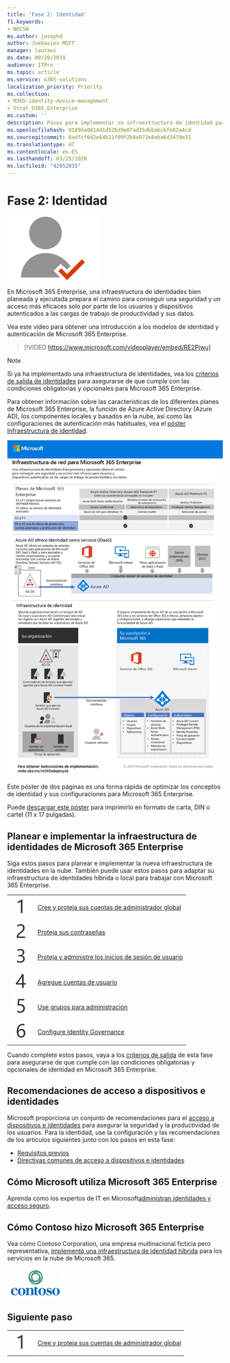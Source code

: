 ```yaml
---
title: 'Fase 2: Identidad'
f1.keywords:
- NOCSH
ms.author: josephd
author: JoeDavies-MSFT
manager: laurawi
ms.date: 09/20/2019
audience: ITPro
ms.topic: article
ms.service: o365-solutions
localization_priority: Priority
ms.collection:
- M365-identity-device-management
- Strat_O365_Enterprise
ms.custom: ''
description: Pasos para implementar su infraestructura de identidad para Microsoft 365 Enterprise.
ms.openlocfilehash: 0189da0814d1d526d9e07ad35dbbabcbfe82a4cd
ms.sourcegitcommit: 6adfcf042e64b21f09f2b8e072e8eba6d3479e31
ms.translationtype: HT
ms.contentlocale: es-ES
ms.lasthandoff: 03/25/2020
ms.locfileid: "42952035"
---
```

# <a name="phase-2-identity"></a>Fase 2: Identidad

![Fase 2: Identidad](../media/deploy-foundation-infrastructure/identity_icon.png)

En Microsoft 365 Enterprise, una infraestructura de identidades bien planeada y ejecutada prepara el camino para conseguir una seguridad y un acceso más eficaces solo por parte de los usuarios y dispositivos autenticados a las cargas de trabajo de productividad y sus datos.

Vea este vídeo para obtener una introducción a los modelos de identidad y autenticación de Microsoft 365 Enterprise.

<p> </p>

> [!VIDEO https://www.microsoft.com/videoplayer/embed/RE2Pjwu]

>[!Note]
>Si ya ha implementado una infraestructura de identidades, vea los [criterios de salida de identidades](identity-exit-criteria.md) para asegurarse de que cumple con las condiciones obligatorias y opcionales para Microsoft 365 Enterprise.
>

Para obtener información sobre las características de los diferentes planes de Microsoft 365 Enterprise, la función de Azure Active Directory (Azure AD), los componentes locales y basados en la nube, así como las configuraciones de autenticación más habituales, vea el [póster Infraestructura de identidad](../media/identity-infrastructure/M365E-ID-Infra.pdf).

[![El póster Infraestructura de identidad](../media/identity-infrastructure/m365e-identity-arch-poster.png)](../media/identity-infrastructure/M365E-ID-Infra.pdf)

Este póster de dos páginas es una forma rápida de optimizar los conceptos de identidad y sus configuraciones para Microsoft 365 Enterprise.

Puede [descargar este póster](https://github.com/MicrosoftDocs/microsoft-365-docs/raw/public/microsoft-365/media/identity-infrastructure/M365E-ID-Infra.pdf) para imprimirlo en formato de carta, DIN o cartel (11 x 17 pulgadas).

## <a name="plan-and-deploy-your-microsoft-365-enterprise-identity-infrastructure"></a>Planear e implementar la infraestructura de identidades de Microsoft 365 Enterprise 

Siga estos pasos para planear e implementar la nueva infraestructura de identidades en la nube. También puede usar estos pasos para adaptar su infraestructura de identidades híbrida o local para trabajar con Microsoft 365 Enterprise. 

|||
|:-------|:-----|
|![Paso 1](../media/stepnumbers/Step1.png)| [Cree y proteja sus cuentas de administrador global](identity-create-protect-global-admins.md) |
|![Paso 2](../media/stepnumbers/Step2.png)| [Proteja sus contraseñas](identity-secure-your-passwords.md) |
|![Paso 3](../media/stepnumbers/Step3.png)| [Proteja y administre los inicios de sesión de usuario](identity-secure-user-sign-ins.md) |
|![Paso 4](../media/stepnumbers/Step4.png)| [Agregue cuentas de usuario](identity-add-user-accounts.md) |
|![Paso 5](../media/stepnumbers/Step5.png)| [Use grupos para administración](identity-use-group-management.md) |
|![Paso 6](../media/stepnumbers/Step6.png)| [Configure Identity Governance](identity-configure-identity-governance.md) |

Cuando complete estos pasos, vaya a los [criterios de salida](identity-exit-criteria.md) de esta fase para asegurarse de que cumple con las condiciones obligatorias y opcionales de identidad en Microsoft 365 Enterprise.

## <a name="identity-and-device-access-recommendations"></a>Recomendaciones de acceso a dispositivos e identidades

Microsoft proporciona un conjunto de recomendaciones para el [acceso a dispositivos e identidades](microsoft-365-policies-configurations.md) para asegurar la seguridad y la productividad de los usuarios. Para la identidad, use la configuración y las recomendaciones de los artículos siguientes junto con los pasos en esta fase:

- [Requisitos previos](identity-access-prerequisites.md)
- [Directivas comunes de acceso a dispositivos e identidades](identity-access-policies.md)

## <a name="how-microsoft-does-microsoft-365-enterprise"></a>Cómo Microsoft utiliza Microsoft 365 Enterprise

Aprenda como los expertos de IT en Microsoft[administran identidades y acceso seguro](https://www.microsoft.com/itshowcase/deploying-and-managing-microsoft-365#primaryR5).

## <a name="how-contoso-did-microsoft-365-enterprise"></a>Cómo Contoso hizo Microsoft 365 Enterprise

Vea cómo Contoso Corporation, una empresa multinacional ficticia pero representativa, [implementó una infraestructura de identidad híbrida](contoso-identity.md) para los servicios en la nube de Microsoft 365.

![Contoso Corporation](../media/contoso-overview/contoso-icon.png)


## <a name="next-step"></a>Siguiente paso

|||
|:-------|:-----|
|![Paso 1](../media/stepnumbers/Step1.png)| [Cree y proteja sus cuentas de administrador global](identity-create-protect-global-admins.md) |
